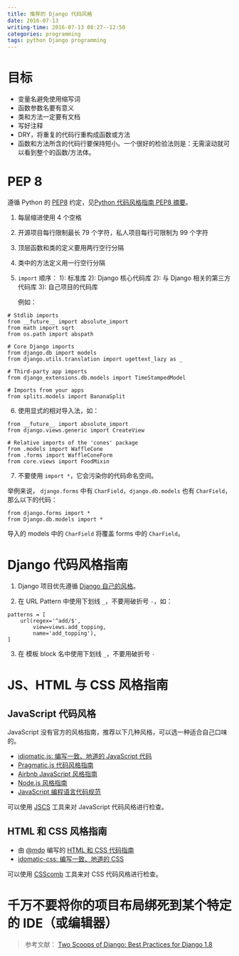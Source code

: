 ```yaml
---
title: 推荐的 Django 代码风格
date: 2016-07-13
writing-time: 2016-07-13 08:27--12:50
categories: programming
tags: python Django programming
---
```


# 目标

* 变量名避免使用缩写词
* 函数参数名要有意义
* 类和方法一定要有文档
* 写好注释
* DRY，将重复的代码行重构成函数或方法
* 函数和方法所含的代码行要保持短小。一个很好的检验法则是：无需滚动就可以看到整个的函数/方法体。

# PEP 8

遵循 Python 的 [PEP8](http://www.python.org/dev/peps/pep-0008/) 约定，见[Python 代码风格指南 PEP8 摘要](/python-code-style-guide-pep8/)。

1. 每层缩进使用 4 个空格
2. 开源项目每行限制最长 79 个字符，私人项目每行可限制为 99 个字符
3. 顶层函数和类的定义要用两行空行分隔
4. 类中的方法定义用一行空行分隔
5. `import` 顺序：
    1): 标准库
    2): Django 核心代码库
    2): 与 Django 相关的第三方代码库
    3): 自己项目的代码库

    例如：

```
# Stdlib imports
from __future__ import absolute_import
from math import sqrt
from os.path import abspath

# Core Django imports
from django.db import models
from django.utils.translation import ugettext_lazy as _

# Third-party app imports
from django_extensions.db.models import TimeStampedModel

# Imports from your apps
from splits.models import BananaSplit
```

6. 使用显式的相对导入法，如：

```
from __future__ import absolute_import
from django.views.generic import CreateView

# Relative imports of the 'cones' package
from .models import WaffleCone
from .forms import WaffleConeForm
from core.views import FoodMixin
```

7. 不要使用 `import *`，它会污染你的代码命名空间。

举例来说， `django.forms` 中有 `CharField`，`django.db.models` 也有 `CharField`， 那么以下的代码：

```
from django.forms import *
from Django.db.models import *
```

导入的 models 中的 `CharField` 将覆盖 forms 中的 `CharField`。

# Django 代码风格指南

1. Django 项目优先遵循 [Django 自己的风格](https://docs.djangoproject.com/en/1.8/internals/contributing/writing-code/coding-style/)。

2. 在 URL Pattern 中使用下划线 `_`，不要用破折号 `-`，如：

```
patterns = [
    url(regex='^add/$',
        view=views.add_topping,
        name='add_topping'),
]
```

3. 在 模板 block 名中使用下划线 `_`，不要用破折号 `-`

# JS、HTML 与 CSS 风格指南

## JavaScript 代码风格

JavaScript 没有官方的风格指南，推荐以下几种风格，可以选一种适合自己口味的。

+ [idiomatic.js: 编写一致、地道的 JavaScript 代码](https://github.com/rwaldron/idiomatic.js/)
+ [Pragmatic.js 代码风格指南](https://github.com/madrobby/pragmatic.js)
+ [Airbnb JavaScript 风格指南](https://github.com/airbnb/javascript)
+ [Node.js 风格指南](https://github.com/felixge/node-style-guide)
+ [JavaScript 编程语言代码规范](http://javascript.crockford.com/code.html)

可以使用 [JSCS]( http://jscs.info/ ) 工具来对 JavaScript 代码风格进行检查。


## HTML 和 CSS 风格指南

+ 由 [@mdo](https://twitter.com/mdo) 编写的 [HTML 和 CSS 代码指南](http://codeguide.co)
+ [idomatic-css: 编写一致、地道的 CSS](https://github.com/necolas/idiomatic-css)

可以使用 [CSScomb]( http://csscomb.com/ ) 工具来对 CSS 代码风格进行检查。

# 千万不要将你的项目布局绑死到某个特定的 IDE（或编辑器）

> 参考文献： [Two Scoops of Django: Best Practices for Django 1.8](https://www.amazon.com/Two-Scoops-Django-Best-Practices/dp/0981467342/)
